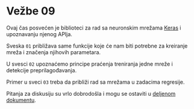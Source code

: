 # Vežbe 09

Ovaj čas posvećen je biblioteci za rad sa neuronskim mrežama [Keras](https://keras.io/) i upoznavanju njenog APIja. 

Sveska `01` približava same funkcije koje će nam biti potrebne za kreiranje mreža i značenja njihovih parametara.

U svesci `02` upoznaćemo principe praćenja treniranja jedne  mreže i detekcije preprilagođavanja.  

Primer u sveci `03` treba da približi rad sa mrežama u zadacima regresije. 

Pitanja za diskusiju su vrlo dobrodošla i mogu se ostaviti u [deljenom dokumentu](https://docs.google.com/document/d/1lJX3Q6ycAXMLgGagqKnWTR4SQoKGhCodrH8cCgL58Ws/edit?usp=sharing).

